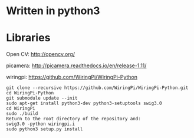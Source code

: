 # Written in python3

# Libraries
Open CV: http://opencv.org/

picamera: http://picamera.readthedocs.io/en/release-1.11/

wiringpi: https://github.com/WiringPi/WiringPi-Python
```
git clone --recursive https://github.com/WiringPi/WiringPi-Python.git
cd WiringPi-Python
git submodule update --init
sudo apt-get install python3-dev python3-setuptools swig3.0
cd WiringPi
sudo ./build
Return to the root directory of the repository and:
swig3.0 -python wiringpi.i
sudo python3 setup.py install
```
